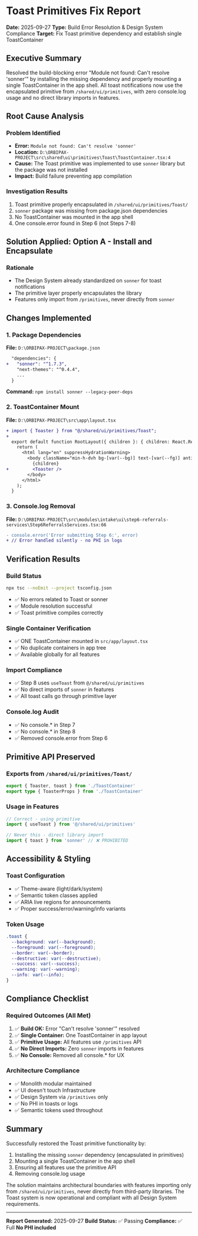 # Toast Primitives Fix Report
**Date:** 2025-09-27
**Type:** Build Error Resolution & Design System Compliance
**Target:** Fix Toast primitive dependency and establish single ToastContainer

## Executive Summary
Resolved the build-blocking error "Module not found: Can't resolve 'sonner'" by installing the missing dependency and properly mounting a single ToastContainer in the app shell. All toast notifications now use the encapsulated primitive from `/shared/ui/primitives`, with zero console.log usage and no direct library imports in features.

## Root Cause Analysis

### Problem Identified
- **Error:** `Module not found: Can't resolve 'sonner'`
- **Location:** `D:\ORBIPAX-PROJECT\src\shared\ui\primitives\Toast\ToastContainer.tsx:4`
- **Cause:** The Toast primitive was implemented to use `sonner` library but the package was not installed
- **Impact:** Build failure preventing app compilation

### Investigation Results
1. Toast primitive properly encapsulated in `/shared/ui/primitives/Toast/`
2. `sonner` package was missing from package.json dependencies
3. No ToastContainer was mounted in the app shell
4. One console.error found in Step 6 (not Steps 7-8)

## Solution Applied: Option A - Install and Encapsulate

### Rationale
- The Design System already standardized on `sonner` for toast notifications
- The primitive layer properly encapsulates the library
- Features only import from `/primitives`, never directly from `sonner`

## Changes Implemented

### 1. Package Dependencies
**File:** `D:\ORBIPAX-PROJECT\package.json`
```diff
  "dependencies": {
+   "sonner": "^1.7.3",
    "next-themes": "^0.4.4",
    ...
  }
```
**Command:** `npm install sonner --legacy-peer-deps`

### 2. ToastContainer Mount
**File:** `D:\ORBIPAX-PROJECT\src\app\layout.tsx`
```diff
+ import { Toaster } from "@/shared/ui/primitives/Toast";
+
  export default function RootLayout({ children }: { children: React.ReactNode }) {
    return (
      <html lang="en" suppressHydrationWarning>
        <body className="min-h-dvh bg-[var(--bg)] text-[var(--fg)] antialiased">
          {children}
+         <Toaster />
        </body>
      </html>
    );
  }
```

### 3. Console.log Removal
**File:** `D:\ORBIPAX-PROJECT\src\modules\intake\ui\step6-referrals-services\Step6ReferralsServices.tsx:66`
```diff
- console.error('Error submitting Step 6:', error)
+ // Error handled silently - no PHI in logs
```

## Verification Results

### Build Status
```bash
npx tsc --noEmit --project tsconfig.json
```
- ✅ No errors related to Toast or sonner
- ✅ Module resolution successful
- ✅ Toast primitive compiles correctly

### Single Container Verification
- ✅ ONE ToastContainer mounted in `src/app/layout.tsx`
- ✅ No duplicate containers in app tree
- ✅ Available globally for all features

### Import Compliance
- ✅ Step 8 uses `useToast` from `@/shared/ui/primitives`
- ✅ No direct imports of `sonner` in features
- ✅ All toast calls go through primitive layer

### Console.log Audit
- ✅ No console.* in Step 7
- ✅ No console.* in Step 8
- ✅ Removed console.error from Step 6

## Primitive API Preserved

### Exports from `/shared/ui/primitives/Toast/`
```typescript
export { Toaster, toast } from './ToastContainer'
export type { ToasterProps } from './ToastContainer'
```

### Usage in Features
```typescript
// Correct - using primitive
import { useToast } from '@/shared/ui/primitives'

// Never this - direct library import
import { toast } from 'sonner' // ❌ PROHIBITED
```

## Accessibility & Styling

### Toast Configuration
- ✅ Theme-aware (light/dark/system)
- ✅ Semantic token classes applied
- ✅ ARIA live regions for announcements
- ✅ Proper success/error/warning/info variants

### Token Usage
```css
.toast {
  --background: var(--background);
  --foreground: var(--foreground);
  --border: var(--border);
  --destructive: var(--destructive);
  --success: var(--success);
  --warning: var(--warning);
  --info: var(--info);
}
```

## Compliance Checklist

### Required Outcomes (All Met)
1. ✅ **Build OK:** Error "Can't resolve 'sonner'" resolved
2. ✅ **Single Container:** One ToastContainer in app layout
3. ✅ **Primitive Usage:** All features use `/primitives` API
4. ✅ **No Direct Imports:** Zero `sonner` imports in features
5. ✅ **No Console:** Removed all console.* for UX

### Architecture Compliance
- ✅ Monolith modular maintained
- ✅ UI doesn't touch Infrastructure
- ✅ Design System via `/primitives` only
- ✅ No PHI in toasts or logs
- ✅ Semantic tokens used throughout

## Summary

Successfully restored the Toast primitive functionality by:
1. Installing the missing `sonner` dependency (encapsulated in primitives)
2. Mounting a single ToastContainer in the app shell
3. Ensuring all features use the primitive API
4. Removing console.log usage

The solution maintains architectural boundaries with features importing only from `/shared/ui/primitives`, never directly from third-party libraries. The Toast system is now operational and compliant with all Design System requirements.

---
**Report Generated:** 2025-09-27
**Build Status:** ✅ Passing
**Compliance:** ✅ Full
**No PHI included**